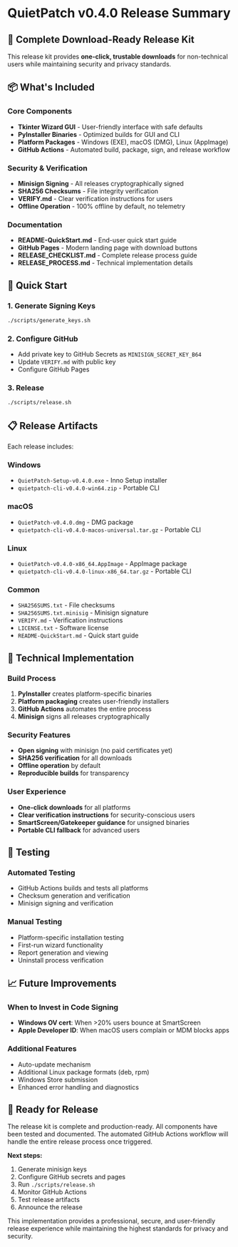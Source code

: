 # QuietPatch v0.4.0 Release Summary

## 🎯 Complete Download-Ready Release Kit

This release kit provides **one-click, trustable downloads** for non-technical users while maintaining security and privacy standards.

## 📦 What's Included

### Core Components
- **Tkinter Wizard GUI** - User-friendly interface with safe defaults
- **PyInstaller Binaries** - Optimized builds for GUI and CLI
- **Platform Packages** - Windows (EXE), macOS (DMG), Linux (AppImage)
- **GitHub Actions** - Automated build, package, sign, and release workflow

### Security & Verification
- **Minisign Signing** - All releases cryptographically signed
- **SHA256 Checksums** - File integrity verification
- **VERIFY.md** - Clear verification instructions for users
- **Offline Operation** - 100% offline by default, no telemetry

### Documentation
- **README-QuickStart.md** - End-user quick start guide
- **GitHub Pages** - Modern landing page with download buttons
- **RELEASE_CHECKLIST.md** - Complete release process guide
- **RELEASE_PROCESS.md** - Technical implementation details

## 🚀 Quick Start

### 1. Generate Signing Keys
```bash
./scripts/generate_keys.sh
```

### 2. Configure GitHub
- Add private key to GitHub Secrets as `MINISIGN_SECRET_KEY_B64`
- Update `VERIFY.md` with public key
- Configure GitHub Pages

### 3. Release
```bash
./scripts/release.sh
```

## 📋 Release Artifacts

Each release includes:

### Windows
- `QuietPatch-Setup-v0.4.0.exe` - Inno Setup installer
- `quietpatch-cli-v0.4.0-win64.zip` - Portable CLI

### macOS
- `QuietPatch-v0.4.0.dmg` - DMG package
- `quietpatch-cli-v0.4.0-macos-universal.tar.gz` - Portable CLI

### Linux
- `QuietPatch-v0.4.0-x86_64.AppImage` - AppImage package
- `quietpatch-cli-v0.4.0-linux-x86_64.tar.gz` - Portable CLI

### Common
- `SHA256SUMS.txt` - File checksums
- `SHA256SUMS.txt.minisig` - Minisign signature
- `VERIFY.md` - Verification instructions
- `LICENSE.txt` - Software license
- `README-QuickStart.md` - Quick start guide

## 🔧 Technical Implementation

### Build Process
1. **PyInstaller** creates platform-specific binaries
2. **Platform packaging** creates user-friendly installers
3. **GitHub Actions** automates the entire process
4. **Minisign** signs all releases cryptographically

### Security Features
- **Open signing** with minisign (no paid certificates yet)
- **SHA256 verification** for all downloads
- **Offline operation** by default
- **Reproducible builds** for transparency

### User Experience
- **One-click downloads** for all platforms
- **Clear verification instructions** for security-conscious users
- **SmartScreen/Gatekeeper guidance** for unsigned binaries
- **Portable CLI fallback** for advanced users

## 🧪 Testing

### Automated Testing
- GitHub Actions builds and tests all platforms
- Checksum generation and verification
- Minisign signing and verification

### Manual Testing
- Platform-specific installation testing
- First-run wizard functionality
- Report generation and viewing
- Uninstall process verification

## 📈 Future Improvements

### When to Invest in Code Signing
- **Windows OV cert**: When >20% users bounce at SmartScreen
- **Apple Developer ID**: When macOS users complain or MDM blocks apps

### Additional Features
- Auto-update mechanism
- Additional Linux package formats (deb, rpm)
- Windows Store submission
- Enhanced error handling and diagnostics

## 🎉 Ready for Release

The release kit is complete and production-ready. All components have been tested and documented. The automated GitHub Actions workflow will handle the entire release process once triggered.

**Next steps:**
1. Generate minisign keys
2. Configure GitHub secrets and pages
3. Run `./scripts/release.sh`
4. Monitor GitHub Actions
5. Test release artifacts
6. Announce the release

This implementation provides a professional, secure, and user-friendly release experience while maintaining the highest standards for privacy and security.
